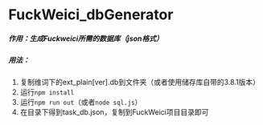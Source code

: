 # FuckWeici_dbGenerator

##### 作用：生成Fuckweici所需的数据库（json格式）
##### 用法：
1. 复制维词下的ext_plain[ver].db到文件夹（或者使用储存库自带的3.8.1版本）
2. 运行```npm install```
3. 运行```npm run out```（或者```node sql.js```）
4. 在目录下得到task_db.json，复制到FuckWeici项目目录即可
